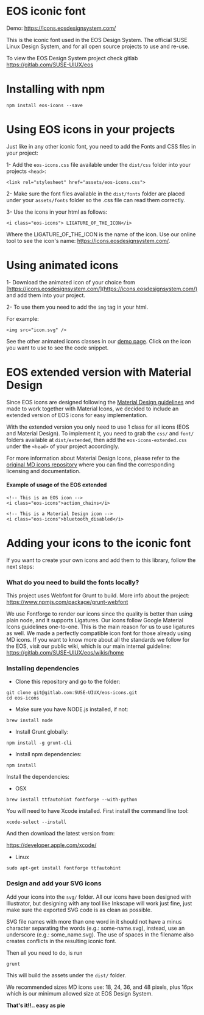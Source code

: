 # EOS iconic font

Demo: https://icons.eosdesignsystem.com/

This is the iconic font used in the EOS Design System. The official SUSE Linux Design System, and for all open source projects to use and re-use.

To view the EOS Design System project check gitlab https://gitlab.com/SUSE-UIUX/eos

# Installing with npm

`npm install eos-icons --save`

# Using EOS icons in your projects

Just like in any other iconic font, you need to add the Fonts and CSS files in your project:

1- Add the `eos-icons.css` file available under the `dist/css` folder into your projects `<head>`:

`<link rel="stylesheet" href="assets/eos-icons.css">`

2- Make sure the font files available in the `dist/fonts` folder are placed under your `assets/fonts` folder so the .css file can read them correctly.

3- Use the icons in your html as follows:

```
<i class="eos-icons"> LIGATURE_OF_THE_ICON</i>
```

Where the LIGATURE_OF_THE_ICON is the name of the icon. Use our online tool to see the icon's name: https://icons.eosdesignsystem.com/.

# Using animated icons


1- Download the animated icon of your choice from [https://icons.eosdesignsystem.com/](https://icons.eosdesignsystem.com/) and add them into your project.

2- To use them you need to add the `img` tag in your html.

For example:

```
<img src="icon.svg" />
```

See the other animated icons classes in our [demo page](https://icons.eosdesignsystem.com/). Click on the icon you want to use to see the code snippet.

# EOS extended version with Material Design

Since EOS icons are designed following the [Material Design guidelines](https://material.io/design/iconography/system-icons.html) and made to work together with Material Icons, we decided to include an extended version of EOS icons for easy implementation.

With the extended version you only need to use 1 class for all icons (EOS and Material Design). To implement it, you need to grab the `css/` and `font/` folders available at `dist/extended`, then add the `eos-icons-extended.css` under the `<head>` of your project accordingly.

For more information about Material Design Icons, please refer to the [original MD icons repository](https://github.com/google/material-design-icons) where you can find the corresponding licensing and documentation.

#### Example of usage of the EOS extended

```
<!-- This is an EOS icon -->
<i class="eos-icons">action_chains</i>

<!-- This is a Material Design icon -->
<i class="eos-icons">bluetooth_disabled</i>

```

# Adding your icons to the iconic font

If you want to create your own icons and add them to this library, follow the next steps:

### What do you need to build the fonts locally?

This project uses Webfont for Grunt to build. More info about the project: https://www.npmjs.com/package/grunt-webfont

We use Fontforge to render our icons since the quality is better than using plain node, and it supports Ligatures.
Our icons follow Google Material Icons guidelines one-to-one. This is the main reason for us to use ligatures as well. We made a perfectly compatible icon font for those already using MD icons.
If you want to know more about all the standards we follow for the EOS, visit our public wiki, which is our main internal guideline: https://gitlab.com/SUSE-UIUX/eos/wikis/home

### Installing dependencies

- Clone this repository and go to the folder:

```
git clone git@gitlab.com:SUSE-UIUX/eos-icons.git
cd eos-icons
```

- Make sure you have NODE.js installed, if not:

```
brew install node
```

- Install Grunt globally:

```
npm install -g grunt-cli
```

- Install npm dependencies:

```
npm install
```

Install the dependencies:

- OSX

```
brew install ttfautohint fontforge --with-python
```

You will need to have Xcode installed. First install the command line tool:

```
xcode-select --install
```

And then download the latest version from:

https://developer.apple.com/xcode/

- Linux

```
sudo apt-get install fontforge ttfautohint
```

### Design and add your SVG icons

Add your icons into the `svg/` folder. All our icons have been designed with Illustrator, but designing with any tool like Inkscape will work just fine, just make sure the exported SVG code is as clean as possible.

SVG file names with more than one word in it should not have a minus character separating the words (e.g.: some-name.svg), instead, use an underscore (e.g.: some_name.svg). The use of spaces in the filename also creates conflicts in the resulting iconic font.

Then all you need to do, is run

```
grunt
```
This will build the assets under the `dist/` folder.


We recommended sizes MD icons use: 18, 24, 36, and 48 pixels, plus 16px which is our minimum allowed size at EOS Design System.

**That's it!!.. easy as pie**
